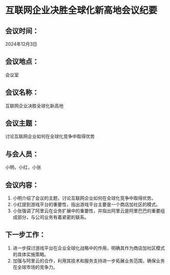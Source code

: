 # 互联网企业决胜全球化新高地会议纪要

## 会议时间：
2024年12月3日

## 会议地点：
会议室

## 会议名称：
互联网企业决胜全球化新高地

## 会议主题：
讨论互联网企业如何在全球化竞争中取得优势

## 与会人员：
小明，小红，小张

## 会议内容：
1. 小明介绍了会议的主题，讨论互联网企业如何在全球化竞争中取得优势。
2. 小红提到游戏平台的重要性，指出游戏平台主要是一个商店加社区的模式。
3. 小张强调了阿里云在业务扩展中的重要性，并指出阿里云是阿里巴巴的重要组成部分，与公司业务有着紧密的联系。

## 下一步工作：
1. 进一步探讨游戏平台在企业全球化战略中的作用，明确其作为商店加社区模式的具体实施策略。
2. 加强与阿里云的合作，利用其技术和服务支持进一步拓展业务范围，确保业务在全球市场的竞争力。
